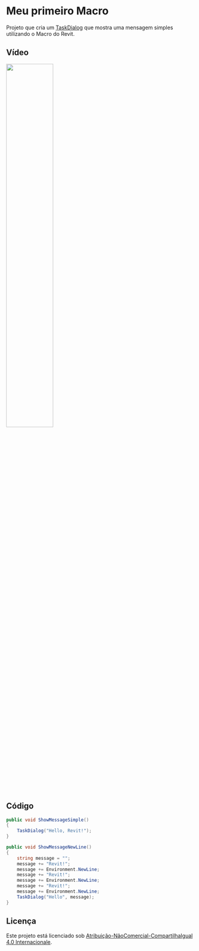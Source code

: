 # Meu primeiro Macro

Projeto que cria um [TaskDialog] que mostra uma mensagem simples utilizando o Macro do Revit.

## Vídeo

[<img src="https://img.youtube.com/vi/qY4bDOyZozQ/hqdefault.jpg" width="50%">](https://youtu.be/qY4bDOyZozQ)

## Código

```C#
public void ShowMessageSimple()
{
    TaskDialog("Hello, Revit!");
}
```

```C#
public void ShowMessageNewLine()
{
    string message = "";
    message += "Revit!";
    message += Environment.NewLine;
    message += "Revit!";
    message += Environment.NewLine;
    message += "Revit!";
    message += Environment.NewLine;
    TaskDialog("Hello", message);
}
```

## Licença

<p>Este projeto está licenciado sob <a rel="license" href="https://creativecommons.org/licenses/by-nc-sa/4.0/deed.pt">Atribuição-NãoComercial-CompartilhaIgual 4.0 Internacionale</a>.</p>

[TaskDialog]: https://www.revitapidocs.com/2020/853afb57-7455-a636-9881-61a391118c16.htm
